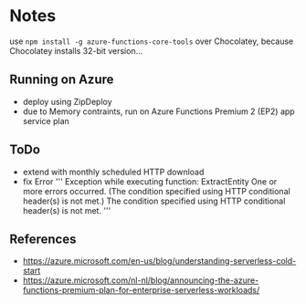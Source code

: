 # Notes

use `npm install -g azure-functions-core-tools` over Chocolatey, because Chocolatey installs 32-bit version...

## Running on Azure
- deploy using ZipDeploy
- due to Memory contraints, run on Azure Functions Premium 2 (EP2) app service plan

## ToDo
- extend with monthly scheduled HTTP download
- fix Error 
'''
Exception while executing function: ExtractEntity One or more errors occurred. 
(The condition specified using HTTP conditional header(s) is not met.) 
The condition specified using HTTP conditional header(s) is not met. 
'''

## References
- https://azure.microsoft.com/en-us/blog/understanding-serverless-cold-start
- https://azure.microsoft.com/nl-nl/blog/announcing-the-azure-functions-premium-plan-for-enterprise-serverless-workloads/
